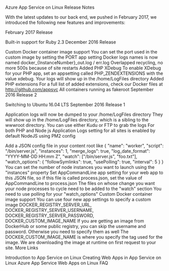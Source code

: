Azure App Service on Linux Release Notes

With the latest updates to our back end, we pushed in February 2017, we introduced the following new features and improvements:

February 2017 Release

Built-in support for Ruby 2.3
December 2016 Release

Custom Docker container image support
You can set the port used in the custom image by setting the PORT app setting
Docker logs names is now named docker_{InstanceNumber}_out.log / err.log
Overlapped recycling, no more 500s because of site restarts
Added PHP XDebug
To enable XDebug for your PHP app, set an appsetting called PHP_ZENDEXTENSIONS with the value xdebug. Your logs will show up in the /home/LogFiles directory
Added PHP extensions
For a full list of added extensions, check our Docker files at http://github.com/appsvc
All containers running as fakeroot
September 2016 Release 2

Switching to Ubuntu 16.04 LTS
September 2016 Release 1

Application logs will now be dumped to your /home/LogFiles directory
They will show up in the /home/LogFiles directory, which is a sibling to the wwwroot directory. You can use either Kudu or FTP to grab the logs
For both PHP and Node js
Application Logs setting for all sites is enabled by default
NodeJS using PM2 config

Add a JSON config file in your content root like
{
     "name": "worker",
     "script": "/bin/server.js",
     "instances": 1,
     "merge_logs": true,
     "log_date_format": "YYYY-MM-DD HH:mm Z",
     "watch": ["/bin/server.js", "foo.txt"],
     "watch_options": {
       "followSymlinks": true,
       "usePolling": true,
       "interval": 5
     }
}
You can set the number of node instances you want to launch using the "instances" property
Set AppCommandLine app setting for your web app to this JSON file, so if this file is called process.json, set the value of AppCommandLine to process.json
The files on whose change you want your node processes to cycle need to be added to the "watch" section
You need to use polling for your "watch_options"
Custom Docker container image support
You can use four new app settings to specify a custom image DOCKER_REGISTRY_SERVER_URL, DOCKER_REGISTRY_SERVER_USERNAME, DOCKER_REGISTRY_SERVER_PASSWORD, DOCKER_CUSTOM_IMAGE_NAME
If you are getting an image from DockerHub or some public registry, you can skip the username and password. Otherwise you need to specify them as well
The DOCKER_CUSTOM_IMAGE_NAME is where you specify the tag used for the image. We are downloading the image at runtime on first request to your site.
More Links

Introduction to App Service on Linux
Creating Web Apps in App Service on Linux
Azure App Service Web Apps on Linux FAQ
